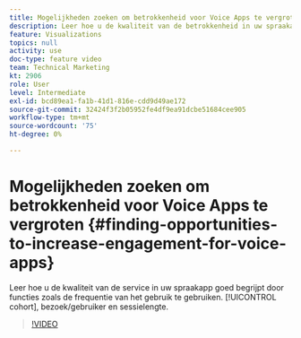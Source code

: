 ```yaml
---
title: Mogelijkheden zoeken om betrokkenheid voor Voice Apps te vergroten
description: Leer hoe u de kwaliteit van de betrokkenheid in uw spraakapp goed begrijpt door functies als gebruiksfrequentie, cohort, bezoek/gebruiker en sessielengte te benutten.
feature: Visualizations
topics: null
activity: use
doc-type: feature video
team: Technical Marketing
kt: 2906
role: User
level: Intermediate
exl-id: bcd89ea1-fa1b-41d1-816e-cdd9d49ae172
source-git-commit: 32424f3f2b05952fe4df9ea91dcbe51684cee905
workflow-type: tm+mt
source-wordcount: '75'
ht-degree: 0%

---
```


# Mogelijkheden zoeken om betrokkenheid voor Voice Apps te vergroten {#finding-opportunities-to-increase-engagement-for-voice-apps}

Leer hoe u de kwaliteit van de service in uw spraakapp goed begrijpt door functies zoals de frequentie van het gebruik te gebruiken. [!UICONTROL cohort], bezoek/gebruiker en sessielengte.

>[!VIDEO](https://video.tv.adobe.com/v/27223/?quality=9)
